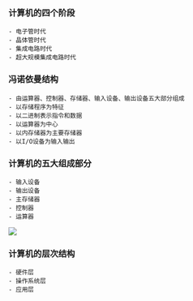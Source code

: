 ### 计算机的四个阶段
    - 电子管时代
    - 晶体管时代
    - 集成电路时代
    - 超大规模集成电路时代

### 冯诺依曼结构
    - 由运算器、控制器、存储器、输入设备、输出设备五大部分组成
    - 以存储程序为特征
    - 以二进制表示指令和数据
    - 以运算器为中心
    - 以内存储器为主要存储器
    - 以I/O设备为输入输出

### 计算机的五大组成部分
    - 输入设备
    - 输出设备
    - 主存储器
    - 控制器
    - 运算器
![](https://api.onedrive.com/v1.0/shares/s!AmRYeUQXQNkEpiP_xrovcayqMtm_/root/content)

### 计算机的层次结构
    - 硬件层
    - 操作系统层
    - 应用层 

